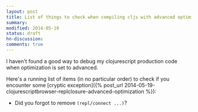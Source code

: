 ```yaml
---
layout: post
title: List of things to check when compiling cljs with advanced optimization
summary:
modified: 2014-05-19
status: draft
hn-discussion:
comments: true
---
```


I haven't found a good way to debug my clojurescript production code when
optimization is set to advanced.

Here's a running list of items (in no particular order) to check if you encounter some [cryptic
exception]({% post_url 2014-05-19-clojurescriptbrowser-replclosure-advanced-optimization %}):

* Did you forgot to remove `(repl/connect ...)`?
